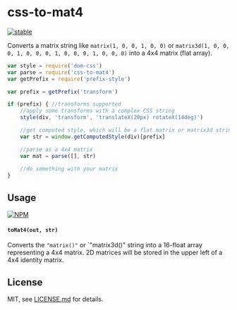 # css-to-mat4

[![stable](http://badges.github.io/stability-badges/dist/stable.svg)](http://github.com/badges/stability-badges)

Converts a matrix string like `matrix(1, 0, 0, 1, 0, 0)` or `matrix3d(1, 0, 0, 0, 1, 0, 0, 0, 1, 0, 0, 0, 1, 0, 0, 0)` into a 4x4 matrix (flat array).

```js
var style = require('dom-css')
var parse = require('css-to-mat4')
var getPrefix = require('prefix-style')

var prefix = getPrefix('transform')

if (prefix) { //transforms supported
    //apply some transforms with a complex CSS string
    style(div, 'transform', 'translateX(20px) rotateX(14deg)')

    //get computed style, which will be a flat matrix or matrix3d string
    var str = window.getComputedStyle(div)[prefix]

    //parse as a 4x4 matrix
    var mat = parse([], str)
    
    //do something with your matrix
}
```

## Usage

[![NPM](https://nodei.co/npm/css-to-mat4.png)](https://nodei.co/npm/css-to-mat4/)

#### `toMat4(out, str)`

Converts the `"matrix()"` or `"matrix3d()" string into a 16-float array representing a 4x4 matrix. 2D matrices will be stored in the upper left of a 4x4 identity matrix.

## License

MIT, see [LICENSE.md](http://github.com/mattdesl/css-to-mat4/blob/master/LICENSE.md) for details.
